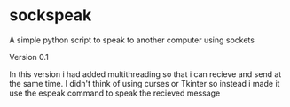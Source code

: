 # sockspeak
A simple python script to speak to another computer using sockets

Version 0.1

In this version i had added multithreading so that i can recieve and send at the same time. I didn't think of using curses or Tkinter so instead i made it use the espeak command to speak the recieved message
